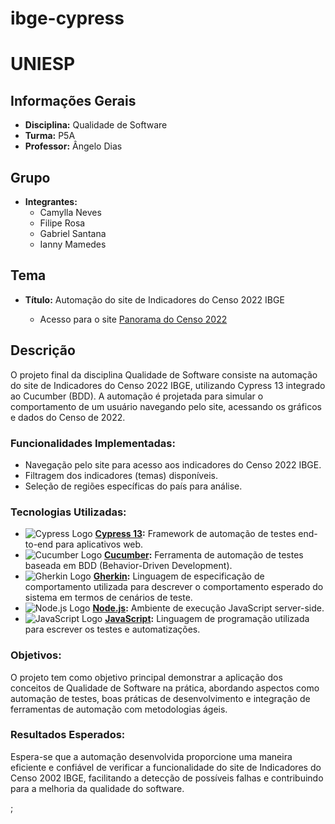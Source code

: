 # ibge-cypress

# UNIESP

## Informações Gerais
- **Disciplina:** Qualidade de Software
- **Turma:** P5A
- **Professor:** Ângelo Dias

## Grupo
- **Integrantes:** 
  - Camylla Neves
  - Filipe Rosa
  - Gabriel Santana
  - Ianny Mamedes

## Tema
- **Título:** Automação do site de Indicadores do Censo 2022 IBGE

  - Acesso para o site [Panorama do Censo 2022](https://censo2022.ibge.gov.br/panorama/indicadores.html?localidade=BR&tema=5)

## Descrição
O projeto final da disciplina Qualidade de Software consiste na automação do site de Indicadores do Censo 2022 IBGE, utilizando Cypress 13 integrado ao Cucumber (BDD). A automação é projetada para simular o comportamento de um usuário navegando pelo site, acessando os gráficos e dados do Censo de 2022. 

### Funcionalidades Implementadas:
- Navegação pelo site para acesso aos indicadores do Censo 2022 IBGE.
- Filtragem dos indicadores (temas) disponíveis.
- Seleção de regiões específicas do país para análise.

### Tecnologias Utilizadas:
- ![Cypress Logo](https://camo.githubusercontent.com/4c78ce2c1562929ff9beff7224b18b95d1d5ff780ff247ac242362c4c0e66337/68747470733a2f2f7777772e637970726573732e696f2f69636f6e732f69636f6e2d39367839362e706e67) **[Cypress 13](https://www.cypress.io):** Framework de automação de testes end-to-end para aplicativos web.
- ![Cucumber Logo](https://camo.githubusercontent.com/0bdb76d12f2f0f36a76297a3f5c626e16a77527f0ad1da7d4a4d5719fd0baba6/68747470733a2f2f637563756d6265722e696f2f696d616765732f637563756d6265722d6c6f676f2e737667) **[Cucumber](https://cucumber.io):** Ferramenta de automação de testes baseada em BDD (Behavior-Driven Development).
- ![Gherkin Logo](https://camo.githubusercontent.com/9d9b9b9424c5b8e2f55d15003347af364b3f2f43dff344f62f87f15d35dc0b38/68747470733a2f2f637563756d6265722e696f2f696d616765732f746f6f6c732d676865726b696e2e737667) **[Gherkin](https://cucumber.io/docs/gherkin/):** Linguagem de especificação de comportamento utilizada para descrever o comportamento esperado do sistema em termos de cenários de teste.
- ![Node.js Logo](https://camo.githubusercontent.com/29edc07634849dfd1a2a3a311638fd40719c6b1e2f60d8a18d655ddc2e1db586/68747470733a2f2f6e6f64656a732e6f72672f696d616765732f6e6f64656a732d6c6f676f2e737667) **[Node.js](https://nodejs.org):** Ambiente de execução JavaScript server-side.
- ![JavaScript Logo](https://camo.githubusercontent.com/9391a9b4aab34eae3f8dbea151c678af1c80a4e8fd05b4d010b9f3302ce7937d/68747470733a2f2f74657374696e672d6a732e636f6d2f696d672f6a732d6c6f676f2e737667) **[JavaScript](https://developer.mozilla.org/en-US/docs/Web/JavaScript):** Linguagem de programação utilizada para escrever os testes e automatizações.

### Objetivos:
O projeto tem como objetivo principal demonstrar a aplicação dos conceitos de Qualidade de Software na prática, abordando aspectos como automação de testes, boas práticas de desenvolvimento e integração de ferramentas de automação com metodologias ágeis.

### Resultados Esperados:
Espera-se que a automação desenvolvida proporcione uma maneira eficiente e confiável de verificar a funcionalidade do site de Indicadores do Censo 2002 IBGE, facilitando a detecção de possíveis falhas e contribuindo para a melhoria da qualidade do software.

;


